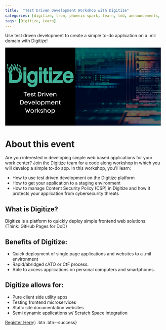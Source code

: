 ```yaml
---
title:  "Test Driven Development Workshop with Digitize"
categories: [digitize, tron, phoenix spark, learn, tdd, announcements, news]
tags: [Digitize, Learn]
---
```


Use test driven development to create a simple to-do application on a .mil domain with Digitize!

 [![Digitize Graphic](/assets/images/digitize-tdd.jpeg)](https://www.eventbrite.com/e/test-driven-development-workshop-with-digitize-tickets-251310665967)

# About this event
Are you interested in developing simple web based applications for your work center? Join the Digitize team for a code along workshop in which you will develop a simple to-do app.
In this workshop, you'll learn:
* How to use test driven development on the Digitize platform
* How to get your application to a staging environment
* How to manage Content Security Policy (CSP) in Digitize and how it protects your application from cybersecurity threats

## What is Digitize?
Digitize is a platform to quickly deploy simple frontend web solutions. (Think: GitHub Pages for DoD)

## Benefits of Digitize:
* Quick deployment of single page applications and websites to a .mil environment
* Rapid/abridged cATO or CtF process.
* Able to access applications on personal computers and smartphones.

## Digitize allows for:
* Pure client side utility apps
* Testing frontend microservices
* Static site documentation websites
* Semi dynamic applications w/ Scratch Space integration

[Register Here](https://www.eventbrite.com/e/test-driven-development-workshop-with-digitize-tickets-251310665967){: .btn .btn--success} 
